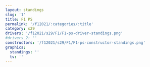 ```yaml
---
layout: standings
slug: '1'
title: F1 PS
permalink: '/f12021/:categories/:title'
category: s29
drivers: '/f12021/s29/F1/F1-ps-driver-standings.png'
#drivers_2: ''
constructors: '/f12021/s29/F1/F1-ps-constructor-standings.png'
graphics:
  standings: ''
  tv: ''
---
```


